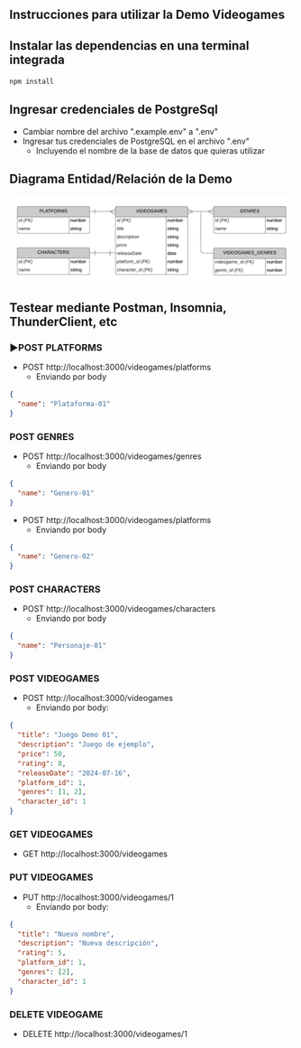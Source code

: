 ## Instrucciones para utilizar la Demo Videogames

## Instalar las dependencias en una terminal integrada

```bash
npm install
```

## Ingresar credenciales de PostgreSql

- Cambiar nombre del archivo ".example.env" a ".env"
- Ingresar tus credenciales de PostgreSQL en el archivo ".env"
  - Incluyendo el nombre de la base de datos que quieras utilizar

## Diagrama Entidad/Relación de la Demo

<img src="./diag-er.png" alt="diagrama entidad/relación" >

## Testear mediante Postman, Insomnia, ThunderClient, etc

### ▶POST PLATFORMS

- POST http://localhost:3000/videogames/platforms
  - Enviando por body

```json
{
  "name": "Plataforma-01"
}
```

### POST GENRES

- POST http://localhost:3000/videogames/genres
  - Enviando por body

```json
{
  "name": "Genero-01"
}
```

- POST http://localhost:3000/videogames/platforms
  - Enviando por body

```json
{
  "name": "Genero-02"
}
```

### POST CHARACTERS

- POST http://localhost:3000/videogames/characters
  - Enviando por body

```json
{
  "name": "Personaje-01"
}
```

### POST VIDEOGAMES

- POST http://localhost:3000/videogames
  - Enviando por body:

```json
{
  "title": "Juego Demo 01",
  "description": "Juego de ejemplo",
  "price": 50,
  "rating": 8,
  "releaseDate": "2024-07-16",
  "platform_id": 1,
  "genres": [1, 2],
  "character_id": 1
}
```

### GET VIDEOGAMES

- GET http://localhost:3000/videogames

### PUT VIDEOGAMES

- PUT http://localhost:3000/videogames/1
  - Enviando por body:

```json
{
  "title": "Nuevo nombre",
  "description": "Nueva descripción",
  "rating": 5,
  "platform_id": 1,
  "genres": [2],
  "character_id": 1
}
```

### DELETE VIDEOGAME

- DELETE http://localhost:3000/videogames/1
